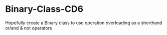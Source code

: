 # Binary-Class-CD6
Hopefully create a Binary class to use operation overloading as a shorthand or/and &amp; not operators
